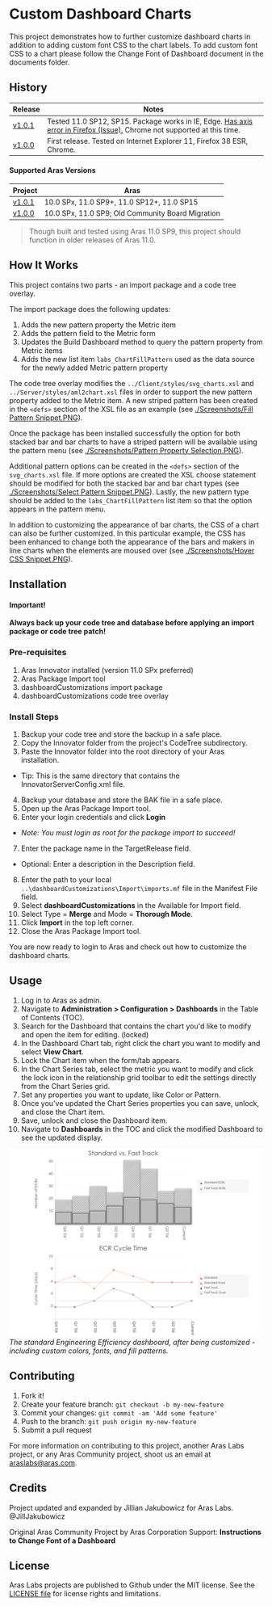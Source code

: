 # Custom Dashboard Charts

This project demonstrates how to further customize dashboard charts in addition to adding custom font CSS to the chart labels.
To add custom font CSS to a chart please follow the Change Font of Dashboard document in the documents folder.

## History

Release | Notes
--------|--------
[v1.0.1](https://github.com/ArasLabs/dashboard-customizations/releases/tag/v1.0.1) | Tested 11.0 SP12, SP15. Package works in IE, Edge. [Has axis error in Firefox (Issue).](https://github.com/ArasLabs/dashboard-customizations/issues/1) Chrome not supported at this time.
[v1.0.0](https://github.com/ArasLabs/dashboard-customizations/releases/tag/v1.0.0) | First release. Tested on Internet Explorer 11, Firefox 38 ESR, Chrome. 


#### Supported Aras Versions

Project | Aras
--------|------
[v1.0.1](https://github.com/ArasLabs/dashboard-customizations/releases/tag/v1.0.1) | 10.0 SPx, 11.0 SP9+, 11.0 SP12+, 11.0 SP15
[v1.0.0](https://github.com/ArasLabs/dashboard-customizations/releases/tag/v1.0.0) | 10.0 SPx, 11.0 SP9; Old Community Board Migration

> Though built and tested using Aras 11.0 SP9, this project should function in older releases of Aras 11.0.

## How It Works

This project contains two parts - an import package and a code tree overlay.

The import package does the following updates:

1. Adds the new pattern property the Metric item
2. Adds the pattern field to the Metric form
3. Updates the Build Dashboard method to query the pattern property from Metric items
4. Adds the new list item `labs_ChartFillPattern` used as the data source for the newly added Metric pattern property

The code tree overlay modifies the `../Client/styles/svg_charts.xsl` and `../Server/styles/aml2chart.xsl` files in order to support the new pattern property added to the Metric item.
A new striped pattern has been created in the `<defs>` section of the XSL file as an example (see [./Screenshots/Fill Pattern Snippet.PNG](./Screenshots/Fill%20Pattern%20Snippet.PNG)).

Once the package has been installed successfully the option for both stacked bar and bar charts to have a striped pattern will be available using the pattern menu (see [./Screenshots/Pattern Property Selection.PNG](./Screenshots/Pattern%20Property%20Selection.PNG)).

Additional pattern options can be created in the `<defs>` section of the `svg_charts.xsl` file.
If more options are created the XSL choose statement should be modified for both the stacked bar and bar chart types (see [./Screenshots/Select Pattern Snippet.PNG](./Screenshots/Select%20Pattern%20Snippet.PNG)).
Lastly, the new pattern type should be added to the `labs_ChartFillPattern` list item so that the option appears in the pattern menu.

In addition to customizing the appearance of bar charts, the CSS of a chart can also be further customized.
In this particular example, the CSS has been enhanced to change both the appearance of the bars and makers in line charts when the elements are moused over (see [./Screenshots/Hover CSS Snippet.PNG](./Screenshots/Hover%20CSS%20Snippet.PNG)).

## Installation

#### Important!
**Always back up your code tree and database before applying an import package or code tree patch!**

### Pre-requisites

1. Aras Innovator installed (version 11.0 SPx preferred)
2. Aras Package Import tool
3. dashboardCustomizations import package
4. dashboardCustomizations code tree overlay

### Install Steps

1. Backup your code tree and store the backup in a safe place.
2. Copy the Innovator folder from the project's CodeTree subdirectory.
3. Paste the Innovator folder into the root directory of your Aras installation.
  * Tip: This is the same directory that contains the InnovatorServerConfig.xml file.
4. Backup your database and store the BAK file in a safe place.
5. Open up the Aras Package Import tool.
6. Enter your login credentials and click **Login**
  * _Note: You must login as root for the package import to succeed!_
7. Enter the package name in the TargetRelease field.
  * Optional: Enter a description in the Description field.
8. Enter the path to your local `..\dashboardCustomizations\Import\imports.mf` file in the Manifest File field.
9. Select **dashboardCustomizations** in the Available for Import field.
10. Select Type = **Merge** and Mode = **Thorough Mode**.
11. Click **Import** in the top left corner.
12. Close the Aras Package Import tool.

You are now ready to login to Aras and check out how to customize the dashboard charts.

## Usage

1. Log in to Aras as admin.
2. Navigate to **Administration > Configuration > Dashboards** in the Table of Contents (TOC).
3. Search for the Dashboard that contains the chart you'd like to modify and open the item for editing. (locked)
4. In the Dashboard Chart tab, right click the chart you want to modify and select **View Chart**.
5. Lock the Chart item when the form/tab appears.
6. In the Chart Series tab, select the metric you want to modify and click the lock icon in the relationship grid toolbar to edit the settings directly from the Chart Series grid.
7. Set any properties you want to update, like Color or Pattern.
8. Once you've updated the Chart Series properties you can save, unlock, and close the Chart item.
9. Save, unlock and close the Dashboard item.
10. Navigate to **Dashboards** in the TOC and click the modified Dashboard to see the updated display.

![Customized Dashboard](./Screenshots/Dashboard%20Charts.PNG)
*The standard Engineering Efficiency dashboard, after being customized - including custom colors, fonts, and fill patterns.*

## Contributing

1. Fork it!
2. Create your feature branch: `git checkout -b my-new-feature`
3. Commit your changes: `git commit -am 'Add some feature'`
4. Push to the branch: `git push origin my-new-feature`
5. Submit a pull request

For more information on contributing to this project, another Aras Labs project, or any Aras Community project, shoot us an email at araslabs@aras.com.

## Credits

Project updated and expanded by Jillian Jakubowicz for Aras Labs. @JillJakubowicz

Original Aras Community Project by Aras Corporation Support: **Instructions to Change Font of a Dashboard**

## License

Aras Labs projects are published to Github under the MIT license. See the [LICENSE file](./LICENSE.md) for license rights and limitations.
